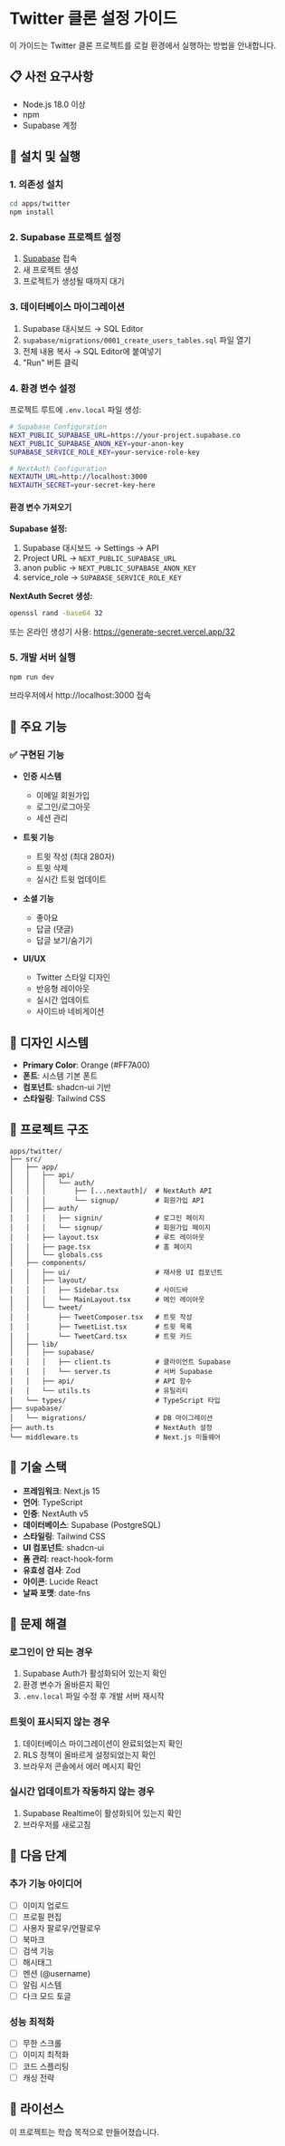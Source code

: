 # Twitter 클론 설정 가이드

이 가이드는 Twitter 클론 프로젝트를 로컬 환경에서 실행하는 방법을 안내합니다.

## 📋 사전 요구사항

- Node.js 18.0 이상
- npm
- Supabase 계정

## 🚀 설치 및 실행

### 1. 의존성 설치

```bash
cd apps/twitter
npm install
```

### 2. Supabase 프로젝트 설정

1. [Supabase](https://supabase.com) 접속
2. 새 프로젝트 생성
3. 프로젝트가 생성될 때까지 대기

### 3. 데이터베이스 마이그레이션

1. Supabase 대시보드 → SQL Editor
2. `supabase/migrations/0001_create_users_tables.sql` 파일 열기
3. 전체 내용 복사 → SQL Editor에 붙여넣기
4. "Run" 버튼 클릭

### 4. 환경 변수 설정

프로젝트 루트에 `.env.local` 파일 생성:

```bash
# Supabase Configuration
NEXT_PUBLIC_SUPABASE_URL=https://your-project.supabase.co
NEXT_PUBLIC_SUPABASE_ANON_KEY=your-anon-key
SUPABASE_SERVICE_ROLE_KEY=your-service-role-key

# NextAuth Configuration
NEXTAUTH_URL=http://localhost:3000
NEXTAUTH_SECRET=your-secret-key-here
```

#### 환경 변수 가져오기

**Supabase 설정:**
1. Supabase 대시보드 → Settings → API
2. Project URL → `NEXT_PUBLIC_SUPABASE_URL`
3. anon public → `NEXT_PUBLIC_SUPABASE_ANON_KEY`
4. service_role → `SUPABASE_SERVICE_ROLE_KEY`

**NextAuth Secret 생성:**
```bash
openssl rand -base64 32
```
또는 온라인 생성기 사용: https://generate-secret.vercel.app/32

### 5. 개발 서버 실행

```bash
npm run dev
```

브라우저에서 http://localhost:3000 접속

## 📱 주요 기능

### ✅ 구현된 기능

- **인증 시스템**
  - 이메일 회원가입
  - 로그인/로그아웃
  - 세션 관리

- **트윗 기능**
  - 트윗 작성 (최대 280자)
  - 트윗 삭제
  - 실시간 트윗 업데이트

- **소셜 기능**
  - 좋아요
  - 답글 (댓글)
  - 답글 보기/숨기기

- **UI/UX**
  - Twitter 스타일 디자인
  - 반응형 레이아웃
  - 실시간 업데이트
  - 사이드바 네비게이션

## 🎨 디자인 시스템

- **Primary Color**: Orange (#FF7A00)
- **폰트**: 시스템 기본 폰트
- **컴포넌트**: shadcn-ui 기반
- **스타일링**: Tailwind CSS

## 📁 프로젝트 구조

```
apps/twitter/
├── src/
│   ├── app/
│   │   ├── api/
│   │   │   └── auth/
│   │   │       ├── [...nextauth]/  # NextAuth API
│   │   │       └── signup/         # 회원가입 API
│   │   ├── auth/
│   │   │   ├── signin/             # 로그인 페이지
│   │   │   └── signup/             # 회원가입 페이지
│   │   ├── layout.tsx              # 루트 레이아웃
│   │   ├── page.tsx                # 홈 페이지
│   │   └── globals.css
│   ├── components/
│   │   ├── ui/                     # 재사용 UI 컴포넌트
│   │   ├── layout/
│   │   │   ├── Sidebar.tsx         # 사이드바
│   │   │   └── MainLayout.tsx      # 메인 레이아웃
│   │   └── tweet/
│   │       ├── TweetComposer.tsx   # 트윗 작성
│   │       ├── TweetList.tsx       # 트윗 목록
│   │       └── TweetCard.tsx       # 트윗 카드
│   ├── lib/
│   │   ├── supabase/
│   │   │   ├── client.ts           # 클라이언트 Supabase
│   │   │   └── server.ts           # 서버 Supabase
│   │   ├── api/                    # API 함수
│   │   └── utils.ts                # 유틸리티
│   └── types/                      # TypeScript 타입
├── supabase/
│   └── migrations/                 # DB 마이그레이션
├── auth.ts                         # NextAuth 설정
└── middleware.ts                   # Next.js 미들웨어
```

## 🔧 기술 스택

- **프레임워크**: Next.js 15
- **언어**: TypeScript
- **인증**: NextAuth v5
- **데이터베이스**: Supabase (PostgreSQL)
- **스타일링**: Tailwind CSS
- **UI 컴포넌트**: shadcn-ui
- **폼 관리**: react-hook-form
- **유효성 검사**: Zod
- **아이콘**: Lucide React
- **날짜 포맷**: date-fns

## 🐛 문제 해결

### 로그인이 안 되는 경우

1. Supabase Auth가 활성화되어 있는지 확인
2. 환경 변수가 올바른지 확인
3. `.env.local` 파일 수정 후 개발 서버 재시작

### 트윗이 표시되지 않는 경우

1. 데이터베이스 마이그레이션이 완료되었는지 확인
2. RLS 정책이 올바르게 설정되었는지 확인
3. 브라우저 콘솔에서 에러 메시지 확인

### 실시간 업데이트가 작동하지 않는 경우

1. Supabase Realtime이 활성화되어 있는지 확인
2. 브라우저를 새로고침

## 📝 다음 단계

### 추가 기능 아이디어

- [ ] 이미지 업로드
- [ ] 프로필 편집
- [ ] 사용자 팔로우/언팔로우
- [ ] 북마크
- [ ] 검색 기능
- [ ] 해시태그
- [ ] 멘션 (@username)
- [ ] 알림 시스템
- [ ] 다크 모드 토글

### 성능 최적화

- [ ] 무한 스크롤
- [ ] 이미지 최적화
- [ ] 코드 스플리팅
- [ ] 캐싱 전략

## 📄 라이선스

이 프로젝트는 학습 목적으로 만들어졌습니다.


